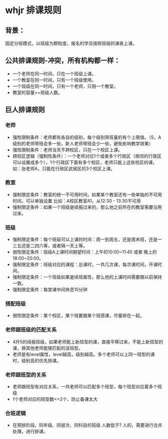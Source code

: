 # whjr 排课规则

## 背景：
  固定分班模式，以班级为颗粒度，报名的学员按照班级的课表上课。

## 公共排课规则-冲突，所有机构都一样：
* 一个老师在同一时间，只在一个班级上课。
* 一个教室在同一时间，只有一个班级使用。
* 一个班级在同一时间，只有一个老师，只用一个教室。
* 教室的容量>=班级人数。

## 巨人排课规则

### 老师
* 强性限制条件：老师都有各自的级别，每个级别带班量的有个上限值。（S，A级别的老师带班会多一些，新人老师带班会少一些，避免影响教学效果）
* 强性限制条件：老师当天不跨校区，只在一个校区上课。
* 跨校区逻辑（强制性条件）：一个老师对应1个或者多个行政区（相邻的行政区可以设置成多个），1个行政区下面有多个校区，老师只能上这些校区的课。如：张老师A，只能在行政区武侯区的3个校区上课。


### 教室
* 强制限定条件：教室的统一不可用时间，如果某个教室还有一些单独的不可用时间，可以单独设置 比如：A校区教室A1，从12:30 - 13:30不可用
* 强制限定条件：如果一个班级是续报过来的，那么他之前所在的教室需要沿用过来。


### 班级
* 强制限定条件：每个班级可以上课的时间：周一到周五，还是周末班，还是一三五还是二四六等，或者隔一天上等。
* 弱性限定条件：班级A上课时间期望时间：上午的10:00~11:45 或者 晚上的18:00~20:00。
* 强制限定条件：班级对应的课程：总课时，一共几次课，每次课时间，开课时间。
* 强制限定条件：一个班级如果是续班属性，那么他的上课时间需要跟以前保持一致。
* 强制限定条件：每堂课中间休息15分钟

### 搭配班级
* 弱性限定条件：某个校区，某个班要跟某个班搭课，尽量排在一起。


### 老师跟班级的匹配关系
* 4升5的续报班级，如果老师能上新班型的课，直接平移过来，不能上新班型的课，换其他老师能够匹配的该班型。
* 老师是有level属性，level越高，级别越高。多个老师可以上同一班型的课时，级别高的优先排课。

### 老师跟班型的关系
* 老师跟班型有对应关系，一共老师可以匹配多个班型，每个班型对应着多个班级
* 1个老师对应的班型数<=2个，防止备课太大


### 合班逻辑
* 在预排阶段，同年级、同层次、同科目的班级 人数低于? 人的，需要进行合并处理，进行排课。




